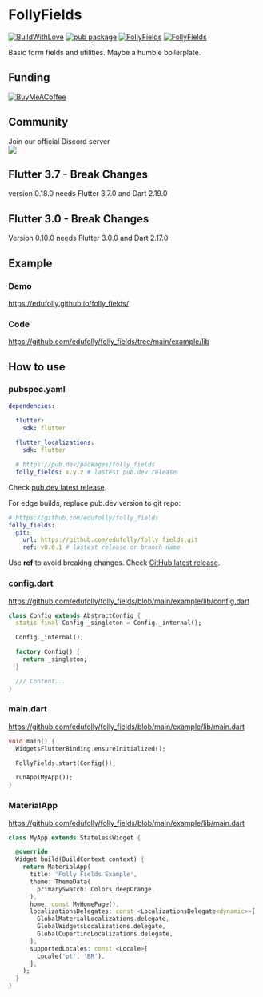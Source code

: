 # FollyFields

[![BuildWithLove](https://img.shields.io/badge/%20built%20with-%20%E2%9D%A4-ff69b4.svg "build with love")](https://github.com/edufolly/folly_fields/stargazers)
[![pub package](https://img.shields.io/pub/v/folly_fields?include_prereleases.svg "Folly Fields")](https://pub.dev/packages/folly_fields)
[![FollyFields](https://img.shields.io/github/license/edufolly/folly_fields)](https://github.com/edufolly/folly_fields)
[![FollyFields](https://img.shields.io/github/actions/workflow/status/edufolly/folly_fields/main.yml?branch=main)](https://github.com/edufolly/folly_fields)

Basic form fields and utilities. Maybe a humble boilerplate.

## Funding

[![BuyMeACoffee](https://www.buymeacoffee.com/assets/img/guidelines/download-assets-sm-2.svg)](https://www.buymeacoffee.com/edufolly)

## Community

<div>
  <span>
    <div>Join our official Discord server</div>
    <a href="https://discord.gg/q67sGqkpvH">
      <img src="https://img.shields.io/badge/Discord-7289da?style=for-the-badge&logo=discord&logoColor=FFFFFF"/>
    </a>
  </span>
</div>

## Flutter 3.7 - Break Changes

version 0.18.0 needs Flutter 3.7.0 and Dart 2.19.0

## Flutter 3.0 - Break Changes

Version 0.10.0 needs Flutter 3.0.0 and Dart 2.17.0

## Example

### Demo

https://edufolly.github.io/folly_fields/

### Code

https://github.com/edufolly/folly_fields/tree/main/example/lib

## How to use

### pubspec.yaml

``` yaml
dependencies:

  flutter:
    sdk: flutter
  
  flutter_localizations:
    sdk: flutter

  # https://pub.dev/packages/folly_fields
  folly_fields: x.y.z # lastest pub.dev release
```

Check [pub.dev latest release](https://pub.dev/packages/folly_fields).

For edge builds, replace pub.dev version to git repo:

``` yaml
# https://github.com/edufolly/folly_fields
folly_fields:
  git:
    url: https://github.com/edufolly/folly_fields.git
    ref: v0.0.1 # lastest release or branch name
```

Use **ref** to avoid breaking changes.
Check [GitHub latest release](https://github.com/edufolly/folly_fields/releases).

### config.dart

https://github.com/edufolly/folly_fields/blob/main/example/lib/config.dart

```dart
class Config extends AbstractConfig {
  static final Config _singleton = Config._internal();

  Config._internal();

  factory Config() {
    return _singleton;
  }

  /// Content...
}
```

### main.dart

https://github.com/edufolly/folly_fields/blob/main/example/lib/main.dart

```dart
void main() {
  WidgetsFlutterBinding.ensureInitialized();

  FollyFields.start(Config());

  runApp(MyApp());
}
```

### MaterialApp

https://github.com/edufolly/folly_fields/blob/main/example/lib/main.dart

```dart
class MyApp extends StatelessWidget {

  @override
  Widget build(BuildContext context) {
    return MaterialApp(
      title: 'Folly Fields Example',
      theme: ThemeData(
        primarySwatch: Colors.deepOrange,
      ),
      home: const MyHomePage(),
      localizationsDelegates: const <LocalizationsDelegate<dynamic>>[
        GlobalMaterialLocalizations.delegate,
        GlobalWidgetsLocalizations.delegate,
        GlobalCupertinoLocalizations.delegate,
      ],
      supportedLocales: const <Locale>[
        Locale('pt', 'BR'),
      ],
    );
  }
}
```
